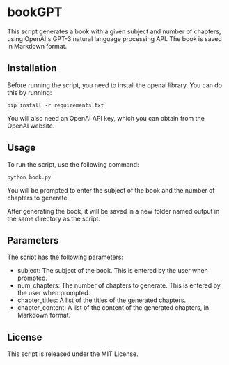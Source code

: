 # bookGPT

This script generates a book with a given subject and number of chapters, using OpenAI's GPT-3 natural language processing API. The book is saved in Markdown format.

## Installation

Before running the script, you need to install the openai library. You can do this by running:

```
pip install -r requirements.txt

```

You will also need an OpenAI API key, which you can obtain from the OpenAI website.

## Usage

To run the script, use the following command:

```
python book.py

```

You will be prompted to enter the subject of the book and the number of chapters to generate.

After generating the book, it will be saved in a new folder named output in the same directory as the script.

## Parameters

The script has the following parameters:

- subject: The subject of the book. This is entered by the user when prompted.
- num_chapters: The number of chapters to generate. This is entered by the user when prompted.
- chapter_titles: A list of the titles of the generated chapters.
- chapter_content: A list of the content of the generated chapters, in Markdown format.

## License

This script is released under the MIT License.
